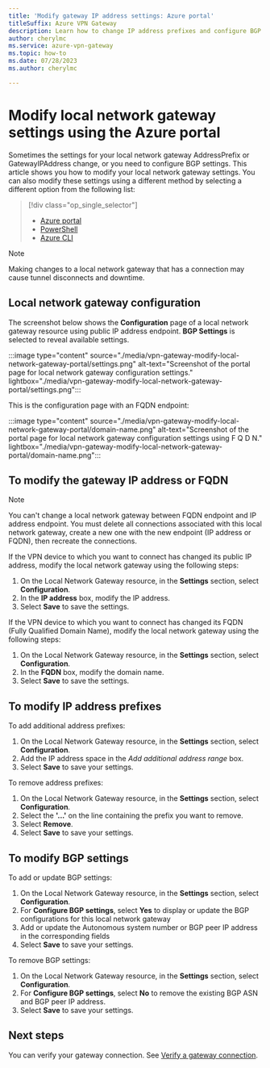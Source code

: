 ```yaml
---
title: 'Modify gateway IP address settings: Azure portal'
titleSuffix: Azure VPN Gateway
description: Learn how to change IP address prefixes and configure BGP Settings for your local network gateway using the Azure portal.
author: cherylmc
ms.service: azure-vpn-gateway
ms.topic: how-to
ms.date: 07/28/2023
ms.author: cherylmc

---
```

# Modify local network gateway settings using the Azure portal

Sometimes the settings for your local network gateway AddressPrefix or GatewayIPAddress change, or you need to configure BGP settings. This article shows you how to modify your local network gateway settings. You can also modify these settings using a different method by selecting a different option from the following list:

> [!div class="op_single_selector"]
> * [Azure portal](vpn-gateway-modify-local-network-gateway-portal.md)
> * [PowerShell](vpn-gateway-modify-local-network-gateway.md)
> * [Azure CLI](vpn-gateway-modify-local-network-gateway-cli.md)
>

>[!NOTE]
> Making changes to a local network gateway that has a connection may cause tunnel disconnects and downtime.
>

## <a name="configure-lng"></a>Local network gateway configuration

The screenshot below shows the **Configuration** page of a local network gateway resource using public IP address endpoint. **BGP Settings** is selected to reveal available settings.

:::image type="content" source="./media/vpn-gateway-modify-local-network-gateway-portal/settings.png" alt-text="Screenshot of the portal page for local network gateway configuration settings." lightbox="./media/vpn-gateway-modify-local-network-gateway-portal/settings.png":::

This is the configuration page with an FQDN endpoint:

:::image type="content" source="./media/vpn-gateway-modify-local-network-gateway-portal/domain-name.png" alt-text="Screenshot of the portal page for local network gateway configuration settings using F Q D N." lightbox="./media/vpn-gateway-modify-local-network-gateway-portal/domain-name.png":::

## <a name="ip"></a>To modify the gateway IP address or FQDN

> [!NOTE]
> You can't change a local network gateway between FQDN endpoint and IP address endpoint. You must delete all connections associated with this local network gateway, create a new one with the new endpoint (IP address or FQDN), then recreate the connections.
>

If the VPN device to which you want to connect has changed its public IP address, modify the local network gateway using the following steps:

1. On the Local Network Gateway resource, in the **Settings** section, select **Configuration**.
1. In the **IP address** box, modify the IP address.
1. Select **Save** to save the settings.

If the VPN device to which you want to connect has changed its FQDN (Fully Qualified Domain Name), modify the local network gateway using the following steps:

1. On the Local Network Gateway resource, in the **Settings** section, select **Configuration**.
1. In the **FQDN** box, modify the domain name.
1. Select **Save** to save the settings.

## <a name="ipaddprefix"></a>To modify IP address prefixes

To add additional address prefixes:

1. On the Local Network Gateway resource, in the **Settings** section, select **Configuration**.
1. Add the IP address space in the *Add additional address range* box.
1. Select **Save** to save your settings.

To remove address prefixes:

1. On the Local Network Gateway resource, in the **Settings** section, select **Configuration**.
1. Select the **'...'** on the line containing the prefix you want to remove.
1. Select **Remove**.
1. Select **Save** to save your settings.

## <a name="bgp"></a>To modify BGP settings

To add or update BGP settings:

1. On the Local Network Gateway resource, in the **Settings** section, select **Configuration**.
1. For **Configure BGP settings**, select **Yes** to display or update the BGP configurations for this local network gateway
1. Add or update the Autonomous system number or BGP peer IP address in the corresponding fields
1. Select **Save** to save your settings.

To remove BGP settings:

1. On the Local Network Gateway resource, in the **Settings** section, select **Configuration**.
1. For **Configure BGP settings**, select **No** to remove the existing BGP ASN and BGP peer IP address.
1. Select **Save** to save your settings.

## Next steps

You can verify your gateway connection. See [Verify a gateway connection](vpn-gateway-verify-connection-resource-manager.md).
